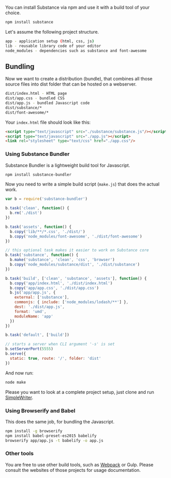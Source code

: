 You can install Substance via npm and use it with a build tool of your choice.

```bash
npm install substance
```

Let's assume the following project structure.

```bash
app - application setup (html, css, js)
lib - reusable library code of your editor
node_modules - dependencies such as substance and font-awesome
```

## Bundling

Now we want to create a distribution (bundle), that combines all those source files into dist folder that can be hosted on a webserver.

```bash
dist/index.html - HTML page
dist/app.css - bundled CSS
dist/app.js - bundled Javascript code
dist/substance/*
dist/font-awesome/*
```

Your `index.html` file should look like this:

```html
<script type="text/javascript" src="./substance/substance.js"/></script>
<script type="text/javascript" src="./app.js"></script>
<link rel="stylesheet" type="text/css" href="./app.css"/>
```

### Using Substance Bundler

Substance Bundler is a lightweight build tool for Javascript.

```bash
npm install substance-bundler
```

Now you need to write a simple build script (`make.js`) that does the actual work.

```js
var b = require('substance-bundler')

b.task('clean', function() {
  b.rm('./dist')
})

b.task('assets', function() {
  b.copy('lib/**/*.css', './dist/')
  b.copy('node_modules/font-awesome', './dist/font-awesome')
})

// this optional task makes it easier to work on Substance core
b.task('substance', function() {
  b.make('substance', 'clean', 'css', 'browser')
  b.copy('node_modules/substance/dist', './dist/substance')
})

b.task('build', ['clean', 'substance', 'assets'], function() {
  b.copy('app/index.html', './dist/index.html')
  b.copy('app/app.css', './dist/app.css')
  b.js('app/app.js', {
    external: ['substance'],
    commonjs: { include: ['node_modules/lodash/**'] },
    dest: './dist/app.js',
    format: 'umd',
    moduleName: 'app'
  })
})

b.task('default', ['build'])

// starts a server when CLI argument '-s' is set
b.setServerPort(5555)
b.serve({
  static: true, route: '/', folder: 'dist'
})
```

And now run:

```bash
node make
```

Please you want to look at a complete project setup, just clone and run [SimpleWriter](http://github.com/substance/simple-writer).

### Using Browserify and Babel

This does the same job, for bundling the Javascript.

```bash
npm install -g browserify
npm install babel-preset-es2015 babelify
browserify app/app.js -t babelify -o app.js
```

### Other tools

You are free to use other build tools, such as [Webpack](https://webpack.github.io/) or Gulp. Please consult the websites
of those projects for usage documentation.